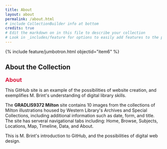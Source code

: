 ```yaml
---
title: About
layout: about
permalink: /about.html
# include CollectionBuilder info at bottom
credits: true
# Edit the markdown on in this file to describe your collection
# Look in _includes/feature for options to easily add features to the page
---
```


{% include feature/jumbotron.html objectid="item6" %}

## About the Collection

<p>
    <span style="color:#dc143c;font-size:18px;"><strong>About</strong></span>
</p>
<p>
    <span style="font-size:14px;">This GitHub site is an example of the possibilities of website creation, and exemplifies M. Brint's understanding of digital library skills.</span>
</p>
<p>
    <span style="font-size:14px;">The <strong>GRADLIS9372 Milton</strong> site contains 10 images from the collections of Milton illustrations housed by Western Library's Archives and Special Collections, including additional information such as date, form, and title. The site has serveral navigational tabs including: Home, Browse, Subjects, Locations, Map, Timeline, Data, and About.</span>
</p>
<p>
    <span style="font-size:14px;">This is M. Brint's introduction to GitHub, and the possibilities of digital web design.</span>
</p>
